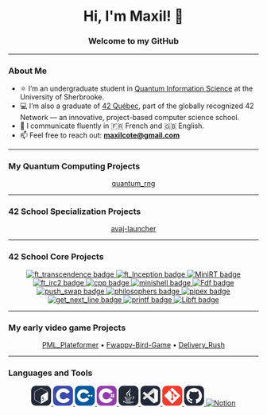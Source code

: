 <h1 align="center">Hi, I'm Maxil! 👋</h1>
<h3 align="center">Welcome to my GitHub</h3>

---

<h3 align="left">About Me</h3>

- ⚛️ I’m an undergraduate student in <a target="_blank" href="https://www.usherbrooke.ca/">Quantum Information Science</a> at the University of Sherbrooke.
- 💻 I’m also a graduate of <a target="_blank" href="https://www.42network.org/">42 Québec</a>, part of the globally recognized 42 Network — an innovative, project-based computer science school.
- 💬 I communicate fluently in 🇫🇷 French and 🇬🇧 English.
- 📫 Feel free to reach out: <b>maxilcote@gmail.com</b>

---

<h3 align="left">My Quantum Computing Projects</h3>
<div align="center">
<a href="https://github.com/Totoleader/quantum_rng">quantum_rng</a>
</div>

---

<h3 align="left">42 School Specialization Projects</h3>
<div align="center">
<a href="https://github.com/Totoleader/avaj-launcher">avaj-launcher</a>
</div>

---

<h3 align="left">42 School Core Projects</h3>
<div align="center">

<a href="https://github.com/eguefif/ft_transcendence">
  <img src="https://github.com/LaOuede/42-project-badges/blob/main/badges/ft_transcendencee.png" alt="ft_transcendence badge" />
</a>
<a href="https://github.com/Totoleader/ft_Inception">
  <img src="https://github.com/LaOuede/42-project-badges/blob/main/badges/inceptione.png" alt="ft_Inception badge" />
</a>
<a href="https://github.com/Totoleader/MiniRT">
  <img src="https://github.com/LaOuede/42-project-badges/blob/main/badges/minirtm.png" alt="MiniRT badge" />
</a>
<a href="https://github.com/Totoleader/ft_irc2">
  <img src="https://github.com/LaOuede/42-project-badges/blob/main/badges/ft_irce.png" alt="ft_irc2 badge" />
</a>
<a href="https://github.com/Totoleader/cpp">
  <img src="https://github.com/LaOuede/42-project-badges/blob/main/badges/cppe.png" alt="cpp badge" />
</a>
<a href="https://github.com/Totoleader/minishell">
  <img src="https://github.com/LaOuede/42-project-badges/blob/main/badges/minishelle.png" alt="minishell badge" />
</a>
<a href="https://github.com/Totoleader/Fdf">
  <img src="https://github.com/LaOuede/42-project-badges/blob/main/badges/fdfe.png" alt="Fdf badge" />
</a>
<a href="https://github.com/Totoleader/push_swap">
  <img src="https://github.com/LaOuede/42-project-badges/blob/main/badges/push_swape.png" alt="push_swap badge" />
</a>
<a href="https://github.com/Totoleader/philosophers">
  <img src="https://github.com/byaliego/42-project-badges/blob/main/badges/philosopherse.png" alt="philosophers badge" />
</a>
<a href="https://github.com/Totoleader/pipex">
  <img src="https://github.com/byaliego/42-project-badges/raw/main/badges/pipexe.png" alt="pipex badge" />
</a>
<a href="https://github.com/Totoleader/get_next_line">
  <img src="https://github.com/LaOuede/42-project-badges/blob/main/badges/get_next_linee.png" alt="get_next_line badge" />
</a>
<a href="https://github.com/Totoleader/printf">
  <img src="https://github.com/LaOuede/42-project-badges/blob/main/badges/ft_printfe.png" alt="printf badge" />
</a>
<a href="https://github.com/Totoleader/Libft">
  <img src="https://github.com/LaOuede/42-project-badges/blob/main/badges/libfte.png" alt="Libft badge" />
</a>

</div>

---

<h3 align="left">My early video game Projects</h3>
<div align="center">
<a target="_blank" href="https://github.com/Totoleader/PML_Plateformer">PML_Plateformer</a> •
<a target="_blank" href="https://github.com/Totoleader/Fwappy-Bird-Game">Fwappy-Bird-Game</a> •
<a target="_blank" href="https://github.com/Totoleader/Delivery_Rush">Delivery_Rush</a>
</div>

---

<h3 align="left">Languages and Tools</h3>
<p align="center">
  <a href="https://www.gnu.org/software/bash/" target="_blank" rel="noreferrer">
    <img src="https://github.com/tandpfun/skill-icons/blob/main/icons/Bash-Dark.svg" alt="bash" width="40" height="40"/>
  </a>
  <a href="https://www.cprogramming.com/" target="_blank" rel="noreferrer">
    <img src="https://github.com/tandpfun/skill-icons/blob/main/icons/C.svg" alt="C" width="40" height="40"/>
  </a>
  <a href="https://cplusplus.com" target="_blank" rel="noreferrer">
    <img src="https://github.com/tandpfun/skill-icons/blob/main/icons/CPP.svg" alt="C++" width="40" height="40"/>
  </a>
  <a href="https://learn.microsoft.com/en-us/dotnet/csharp/programming-guide/" target="_blank" rel="noreferrer">
    <img src="https://github.com/tandpfun/skill-icons/blob/main/icons/CS.svg" alt="C#" width="40" height="40"/>
  </a>
  <a href="https://docs.oracle.com/en/java/" target="_blank" rel="noreferrer">
    <img src="https://github.com/tandpfun/skill-icons/blob/main/icons/Java-Dark.svg" alt="Java" width="40" height="40"/>
  </a>
  <a href="https://code.visualstudio.com" target="_blank" rel="noreferrer">
    <img src="https://github.com/tandpfun/skill-icons/blob/main/icons/VSCode-Dark.svg" alt="VSCode" width="40" height="40"/>
  </a>
  <a href="https://git-scm.com" target="_blank" rel="noreferrer">
    <img src="https://github.com/tandpfun/skill-icons/blob/main/icons/Git.svg" alt="Git" width="40" height="40"/>
  </a>
  <a href="https://github.com/Totoleader" target="_blank" rel="noreferrer">
    <img src="https://github.com/tandpfun/skill-icons/blob/main/icons/Github-Dark.svg" alt="GitHub" width="40" height="40"/>
  </a>
  <a href="https://www.notion.so" target="_blank" rel="noreferrer">
    <img src="https://github.com/LaOuede/LaOuede/assets/114024436/0f432438-547a-43b8-afbd-64e577ac2fb1" alt="Notion" width="40" height="40"/>
  </a>
</p>
